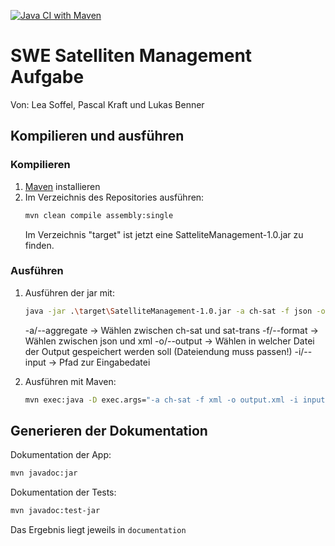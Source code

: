 [![Java CI with Maven](https://github.com/DHBW-INF2020/SWE2022_LS_LB_PK/actions/workflows/maven.yml/badge.svg?branch=main)](https://github.com/DHBW-INF2020/SWE2022_LS_LB_PK/actions/workflows/maven.yml)

# SWE Satelliten Management Aufgabe

Von: Lea Soffel, Pascal Kraft und Lukas Benner

## Kompilieren und ausführen

### Kompilieren
1. [Maven](https://maven.apache.org/download.cgi) installieren
2. Im Verzeichnis des Repositories ausführen:
    ```bash
    mvn clean compile assembly:single
    ```
   Im Verzeichnis "target" ist jetzt eine SatteliteManagement-1.0.jar zu finden.

### Ausführen
1. Ausführen der jar mit:
    ```bash
   java -jar .\target\SatelliteManagement-1.0.jar -a ch-sat -f json -o output.json -i input.json
    ```
    -a/--aggregate -> Wählen zwischen ch-sat und sat-trans
    -f/--format -> Wählen zwischen json und xml
    -o/--output -> Wählen in welcher Datei der Output gespeichert werden soll (Dateiendung muss passen!)
    -i/--input -> Pfad zur Eingabedatei

2. Ausführen mit Maven:
   ```bash
   mvn exec:java -D exec.args="-a ch-sat -f xml -o output.xml -i input.json"
   ```
   
## Generieren der Dokumentation
Dokumentation der App:
```bash
mvn javadoc:jar
```

Dokumentation der Tests:
```bash
mvn javadoc:test-jar
```

Das Ergebnis liegt jeweils in `documentation`

